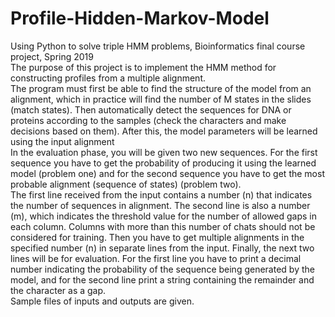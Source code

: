 # Profile-Hidden-Markov-Model
Using Python to solve triple HMM problems, Bioinformatics final course project, Spring 2019 <br/>
The purpose of this project is to implement the HMM method for constructing profiles from a multiple alignment. <br/>
The program must first be able to find the structure of the model from an alignment, which in practice will find the number of M states in the slides (match states). Then automatically detect the sequences for DNA or proteins according to the samples (check the characters and make decisions based on them). After this, the model parameters will be learned using the input alignment <br/>
In the evaluation phase, you will be given two new sequences. For the first sequence you have to get the probability of producing it using the learned model (problem one) and for the second sequence you have to get the most probable alignment (sequence of states) (problem two). <br/>
The first line received from the input contains a number (n) that indicates the number of sequences in alignment. The second line is also a number (m), which indicates the threshold value for the number of allowed gaps in each column. Columns with more than this number of chats should not be considered for training. Then you have to get multiple alignments in the specified number (n) in separate lines from the input. Finally, the next two lines will be for evaluation. For the first line you have to print a decimal number indicating the probability of the sequence being generated by the model, and for the second line print a string containing the remainder and the character as a gap.<br/>
Sample files of inputs and outputs are given.

